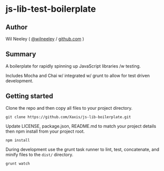 # js-lib-test-boilerplate

## Author

Wil Neeley ( [@wilneeley](http://twitter.com/wilneeley) / [github.com](https://github.com/Xaxis) )

## Summary

A boilerplate for rapidly spinning up JavaScript libraries /w testing.

Includes Mocha and Chai w/ integrated w/ grunt to allow for test driven development.

## Getting started

Clone the repo and then copy all files to your project directory.

```
git clone https://github.com/Xaxis/js-lib-boilerplate.git
```

Update LICENSE, package.json, README.md to match your project details then npm install from your project root.

```
npm install
```

During development use the grunt task runner to lint, test, concatenate, and minify files to the `dist/` directory.

```
grunt watch
```
